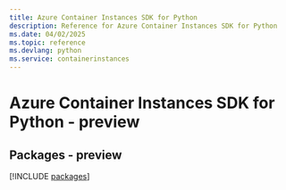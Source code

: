 ```yaml
---
title: Azure Container Instances SDK for Python
description: Reference for Azure Container Instances SDK for Python
ms.date: 04/02/2025
ms.topic: reference
ms.devlang: python
ms.service: containerinstances
---
```

# Azure Container Instances SDK for Python - preview
## Packages - preview
[!INCLUDE [packages](container-instances-index.md)]
